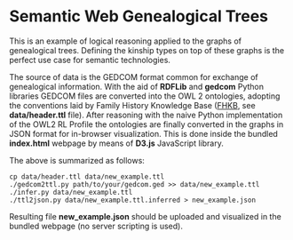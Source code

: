 Semantic Web Genealogical Trees
======

This is an example of logical reasoning applied to the graphs of genealogical trees. Defining the kinship types on top of these graphs is the perfect use case for semantic technologies.

The source of data is the GEDCOM format common for exchange of genealogical information. With the aid of **RDFLib** and **gedcom** Python libraries GEDCOM files are converted into the OWL 2 ontologies, adopting the conventions laid by Family History Knowledge Base ([FHKB](http://ceur-ws.org/Vol-1207/paper_11.pdf), see **data/header.ttl** file). After reasoning with the naive Python implementation of the OWL2 RL Profile the ontologies are finally converted in the graphs in JSON format for in-browser visualization. This is done inside the bundled **index.html** webpage by means of **D3.js** JavaScript library.

The above is summarized as follows:

```shell
cp data/header.ttl data/new_example.ttl
./gedcom2ttl.py path/to/your/gedcom.ged >> data/new_example.ttl
./infer.py data/new_example.ttl
./ttl2json.py data/new_example.ttl.inferred > new_example.json
```

Resulting file **new_example.json** should be uploaded and visualized in the bundled webpage (no server scripting is used).
